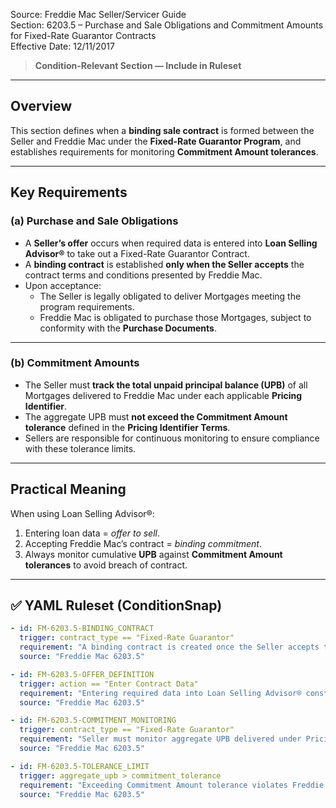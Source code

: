 Source: Freddie Mac Seller/Servicer Guide  
Section: 6203.5 – Purchase and Sale Obligations and Commitment Amounts for Fixed-Rate Guarantor Contracts  
Effective Date: 12/11/2017  

> **Condition-Relevant Section — Include in Ruleset**

---

## Overview
This section defines when a **binding sale contract** is formed between the Seller and Freddie Mac under the **Fixed-Rate Guarantor Program**, and establishes requirements for monitoring **Commitment Amount tolerances**.

---

## Key Requirements

### (a) Purchase and Sale Obligations
- A **Seller’s offer** occurs when required data is entered into **Loan Selling Advisor®** to take out a Fixed-Rate Guarantor Contract.  
- A **binding contract** is established **only when the Seller accepts** the contract terms and conditions presented by Freddie Mac.  
- Upon acceptance:
  - The Seller is legally obligated to deliver Mortgages meeting the program requirements.  
  - Freddie Mac is obligated to purchase those Mortgages, subject to conformity with the **Purchase Documents**.

---

### (b) Commitment Amounts
- The Seller must **track the total unpaid principal balance (UPB)** of all Mortgages delivered to Freddie Mac under each applicable **Pricing Identifier**.  
- The aggregate UPB must **not exceed the Commitment Amount tolerance** defined in the **Pricing Identifier Terms**.  
- Sellers are responsible for continuous monitoring to ensure compliance with these tolerance limits.

---

## Practical Meaning
When using Loan Selling Advisor®:
1. Entering loan data = *offer to sell*.  
2. Accepting Freddie Mac’s contract = *binding commitment*.  
3. Always monitor cumulative **UPB** against **Commitment Amount tolerances** to avoid breach of contract.

---

## ✅ YAML Ruleset (ConditionSnap)
```yaml
- id: FM-6203.5-BINDING_CONTRACT
  trigger: contract_type == "Fixed-Rate Guarantor"
  requirement: "A binding contract is created once the Seller accepts the terms and conditions of the Fixed-Rate Guarantor Contract in Loan Selling Advisor®."
  source: "Freddie Mac 6203.5"

- id: FM-6203.5-OFFER_DEFINITION
  trigger: action == "Enter Contract Data"
  requirement: "Entering required data into Loan Selling Advisor® constitutes the Seller’s offer to sell Mortgages to Freddie Mac."
  source: "Freddie Mac 6203.5"

- id: FM-6203.5-COMMITMENT_MONITORING
  trigger: contract_type == "Fixed-Rate Guarantor"
  requirement: "Seller must monitor aggregate UPB delivered under Pricing Identifier Terms to ensure Commitment Amount tolerance is not exceeded."
  source: "Freddie Mac 6203.5"

- id: FM-6203.5-TOLERANCE_LIMIT
  trigger: aggregate_upb > commitment_tolerance
  requirement: "Exceeding Commitment Amount tolerance violates Freddie Mac’s Pricing Identifier Terms and may trigger corrective action."
  source: "Freddie Mac 6203.5"
